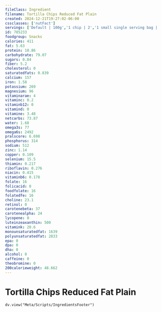 ```yaml
---
fileClass: Ingredient
filename: Tortilla Chips Reduced Fat Plain
created: 2024-12-21T19:27:02-06:00
cssclasses: ['nutFact']
servings: ['Default | 100g','1 chip | 2','1 small single serving bag | 28','1 medium single serving bag | 57','1 large single serving bag | 85','1 cup | 30']
id: 785233
foodgroup: Snacks
calories: 411
fat: 5.63
protein: 10.86
carbohydrate: 79.07
sugars: 0.84
fiber: 5.2
cholesterol: 0
saturatedfats: 0.839
calcium: 157
iron: 1.58
potassium: 269
magnesium: 96
vitaminarae: 4
vitaminc: 0.2
vitaminb12: 0
vitamind: 0
vitamine: 3.48
netcarbs: 73.87
water: 1.68
omega3s: 77
omega6s: 2492
pralscore: 6.698
phosphorus: 314
sodium: 512
zinc: 1.14
copper: 0.109
selenium: 15.5
thiamin: 0.217
riboflavin: 0.276
niacin: 0.415
vitaminb6: 0.178
folate: 16
folicacid: 0
foodfolate: 16
folatedfe: 16
choline: 23.1
retinol: 0
carotenebeta: 37
carotenealpha: 24
lycopene: 0
luteinzeaxanthin: 500
vitamink: 20.6
monounsaturatedfat: 1639
polyunsaturatedfat: 2833
epa: 0
dpa: 0
dha: 0
alcohol: 0
caffeine: 0
theobromine: 0
200calorieweight: 48.662
---
```


# Tortilla Chips Reduced Fat Plain

```dataviewjs
dv.view("Meta/Scripts/IngredientsFooter")
```